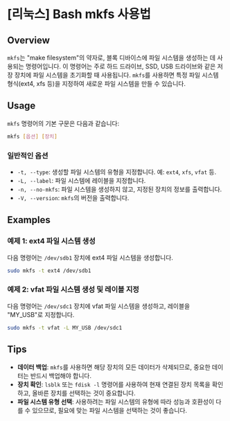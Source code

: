 # [리눅스] Bash mkfs 사용법

## Overview
`mkfs`는 "make filesystem"의 약자로, 블록 디바이스에 파일 시스템을 생성하는 데 사용되는 명령어입니다. 이 명령어는 주로 하드 드라이브, SSD, USB 드라이브와 같은 저장 장치에 파일 시스템을 초기화할 때 사용됩니다. `mkfs`를 사용하면 특정 파일 시스템 형식(ext4, xfs 등)을 지정하여 새로운 파일 시스템을 만들 수 있습니다.

## Usage
`mkfs` 명령어의 기본 구문은 다음과 같습니다:

```bash
mkfs [옵션] [장치]
```

### 일반적인 옵션
- `-t, --type`: 생성할 파일 시스템의 유형을 지정합니다. 예: `ext4`, `xfs`, `vfat` 등.
- `-L, --label`: 파일 시스템에 레이블을 지정합니다.
- `-n, --no-mkfs`: 파일 시스템을 생성하지 않고, 지정된 장치의 정보를 출력합니다.
- `-V, --version`: `mkfs`의 버전을 출력합니다.

## Examples
### 예제 1: ext4 파일 시스템 생성
다음 명령어는 `/dev/sdb1` 장치에 ext4 파일 시스템을 생성합니다.

```bash
sudo mkfs -t ext4 /dev/sdb1
```

### 예제 2: vfat 파일 시스템 생성 및 레이블 지정
다음 명령어는 `/dev/sdc1` 장치에 vfat 파일 시스템을 생성하고, 레이블을 "MY_USB"로 지정합니다.

```bash
sudo mkfs -t vfat -L MY_USB /dev/sdc1
```

## Tips
- **데이터 백업**: `mkfs`를 사용하면 해당 장치의 모든 데이터가 삭제되므로, 중요한 데이터는 반드시 백업해야 합니다.
- **장치 확인**: `lsblk` 또는 `fdisk -l` 명령어를 사용하여 현재 연결된 장치 목록을 확인하고, 올바른 장치를 선택하는 것이 중요합니다.
- **파일 시스템 유형 선택**: 사용하려는 파일 시스템의 유형에 따라 성능과 호환성이 다를 수 있으므로, 필요에 맞는 파일 시스템을 선택하는 것이 좋습니다.